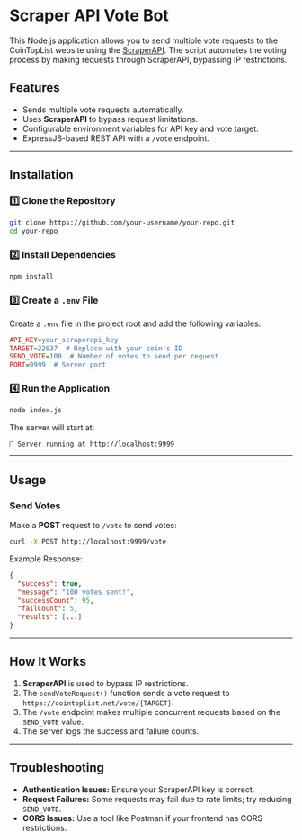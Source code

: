 # Scraper API Vote Bot

This Node.js application allows you to send multiple vote requests to the CoinTopList website using the [ScraperAPI](https://scraperapi.com). The script automates the voting process by making requests through ScraperAPI, bypassing IP restrictions.

## Features
- Sends multiple vote requests automatically.
- Uses **ScraperAPI** to bypass request limitations.
- Configurable environment variables for API key and vote target.
- ExpressJS-based REST API with a `/vote` endpoint.

---

## Installation

### 1️⃣ Clone the Repository
```sh
git clone https://github.com/your-username/your-repo.git
cd your-repo
```

### 2️⃣ Install Dependencies
```sh
npm install
```

### 3️⃣ Create a `.env` File
Create a `.env` file in the project root and add the following variables:

```ini
API_KEY=your_scraperapi_key
TARGET=22037  # Replace with your coin's ID
SEND_VOTE=100  # Number of votes to send per request
PORT=9999  # Server port
```

### 4️⃣ Run the Application
```sh
node index.js
```
The server will start at:
```
🚀 Server running at http://localhost:9999
```

---

## Usage

### Send Votes
Make a **POST** request to `/vote` to send votes:
```sh
curl -X POST http://localhost:9999/vote
```

Example Response:
```json
{
  "success": true,
  "message": "100 votes sent!",
  "successCount": 95,
  "failCount": 5,
  "results": [...]
}
```

---

## How It Works
1. **ScraperAPI** is used to bypass IP restrictions.
2. The `sendVoteRequest()` function sends a vote request to `https://cointoplist.net/vote/{TARGET}`.
3. The `/vote` endpoint makes multiple concurrent requests based on the `SEND_VOTE` value.
4. The server logs the success and failure counts.

---

## Troubleshooting
- **Authentication Issues:** Ensure your ScraperAPI key is correct.
- **Request Failures:** Some requests may fail due to rate limits; try reducing `SEND_VOTE`.
- **CORS Issues:** Use a tool like Postman if your frontend has CORS restrictions.

